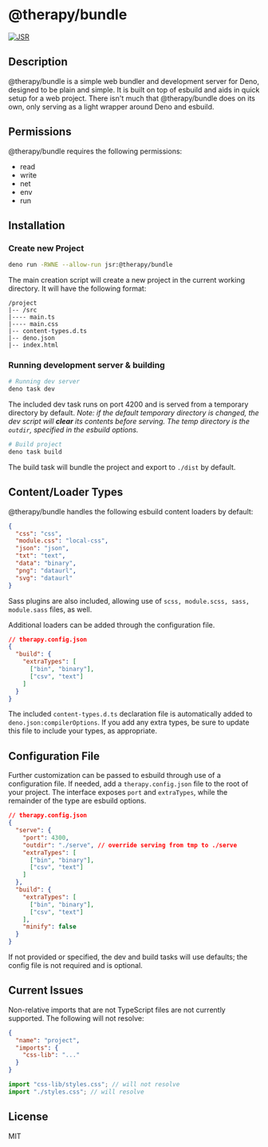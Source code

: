 # @therapy/bundle

[![JSR](https://jsr.io/badges/@therapy/bundle)](https://jsr.io/@therapy/bundle)

## Description

@therapy/bundle is a simple web bundler and development server for Deno,
designed to be plain and simple. It is built on top of esbuild and aids in quick
setup for a web project. There isn't much that @therapy/bundle does on its own,
only serving as a light wrapper around Deno and esbuild.

## Permissions

@therapy/bundle requires the following permissions:

- read
- write
- net
- env
- run

## Installation

### Create new Project

```bash
deno run -RWNE --allow-run jsr:@therapy/bundle
```

The main creation script will create a new project in the current working
directory. It will have the following format:

```
/project
|-- /src
|---- main.ts
|---- main.css
|-- content-types.d.ts
|-- deno.json
|-- index.html
```

### Running development server & building

```bash
# Running dev server
deno task dev
```

The included dev task runs on port 4200 and is served from a temporary directory
by default. _Note: if the default temporary directory is changed, the dev script
will **clear** its contents before serving. The temp directory is the `outdir`,
specified in the esbuild options._

```bash
# Build project
deno task build
```

The build task will bundle the project and export to `./dist` by default.

## Content/Loader Types

@therapy/bundle handles the following esbuild content loaders by default:

```json
{
  "css": "css",
  "module.css": "local-css",
  "json": "json",
  "txt": "text",
  "data": "binary",
  "png": "dataurl",
  "svg": "dataurl"
}
```

Sass plugins are also included, allowing use of
`scss, module.scss, sass, module.sass` files, as well.

Additional loaders can be added through the configuration file.

```json
// therapy.config.json
{
  "build": {
    "extraTypes": [
      ["bin", "binary"],
      ["csv", "text"]
    ]
  }
}
```

The included `content-types.d.ts` declaration file is automatically added to
`deno.json:compilerOptions`. If you add any extra types, be sure to update this
file to include your types, as appropriate.

## Configuration File

Further customization can be passed to esbuild through use of a configuration
file. If needed, add a `therapy.config.json` file to the root of your project.
The interface exposes `port` and `extraTypes`, while the remainder of the type
are esbuild options.

```json
// therapy.config.json
{
  "serve": {
    "port": 4300,
    "outdir": "./serve", // override serving from tmp to ./serve
    "extraTypes": [
      ["bin", "binary"],
      ["csv", "text"]
    ]
  },
  "build": {
    "extraTypes": [
      ["bin", "binary"],
      ["csv", "text"]
    ],
    "minify": false
  }
}
```

If not provided or specified, the dev and build tasks will use defaults; the
config file is not required and is optional.

## Current Issues

Non-relative imports that are not TypeScript files are not currently supported.
The following will not resolve:

```json
{
  "name": "project",
  "imports": {
    "css-lib": "..."
  }
}
```

```ts
import "css-lib/styles.css"; // will not resolve
import "./styles.css"; // will resolve
```

## License

MIT
